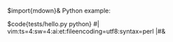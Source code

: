 $import{mdown}&
Python example:

$code{tests/hello.py python}
#|
vim:ts=4:sw=4:ai:et:fileencoding=utf8:syntax=perl
|#&
